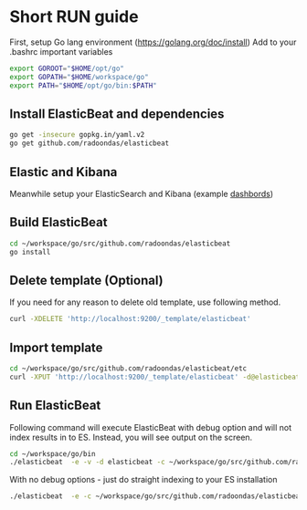 # Short RUN guide

First, setup Go lang environment (https://golang.org/doc/install)
Add to your .bashrc important variables

```bash
export GOROOT="$HOME/opt/go"
export GOPATH="$HOME/workspace/go"
export PATH="$HOME/opt/go/bin:$PATH"
```

## Install ElasticBeat and dependencies

```bash
go get -insecure gopkg.in/yaml.v2
go get github.com/radoondas/elasticbeat
```

## Elastic and Kibana
Meanwhile setup your ElasticSearch and Kibana (example [dashbords](https://github.com/radoondas/elasticbeat/tree/master/kibana))

## Build ElasticBeat

```bash
cd ~/workspace/go/src/github.com/radoondas/elasticbeat
go install
```

## Delete template (Optional)
If you need for any reason to delete old template, use following method.

```bash
curl -XDELETE 'http://localhost:9200/_template/elasticbeat'
```

## Import template
```bash
cd ~/workspace/go/src/github.com/radoondas/elasticbeat/etc
curl -XPUT 'http://localhost:9200/_template/elasticbeat' -d@elasticbeat.template.json
```

## Run ElasticBeat

Following command will execute ElasticBeat with debug option and will not index results in to ES. Instead, you will see output on the screen.
```bash
cd ~/workspace/go/bin
./elasticbeat  -e -v -d elasticbeat -c ~/workspace/go/src/github.com/radoondas/elasticbeat/etc/elasticbeat.yml
```

With no debug options - just do straight indexing to your ES installation

```bash
./elasticbeat  -e -c ~/workspace/go/src/github.com/radoondas/elasticbeat/etc/elasticbeat.yml
```
